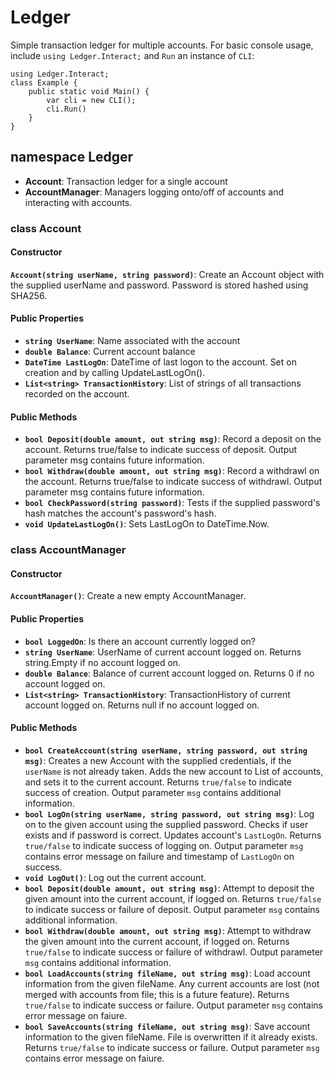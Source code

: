 # Ledger
Simple transaction ledger for multiple accounts. For basic console usage, include `using Ledger.Interact;` and `Run` an instance of `CLI`:
```
using Ledger.Interact;
class Example {
    public static void Main() {
        var cli = new CLI();
        cli.Run()
    }
}
```

## namespace Ledger
* **Account**: Transaction ledger for a single account
* **AccountManager**: Managers logging onto/off of accounts and interacting with accounts.

### class Account 
#### Constructor
**`Account(string userName, string password)`**: Create an Account object with the supplied userName and password. Password is stored hashed using SHA256.

#### Public Properties
* **`string UserName`**: Name associated with the account
* **`double Balance`**: Current account balance
* **`DateTime LastLogOn`**: DateTime of last logon to the account. Set on creation and by calling UpdateLastLogOn().
* **`List<string> TransactionHistory`**: List of strings of all transactions recorded on the account.

#### Public Methods
* **`bool Deposit(double amount, out string msg)`**: Record a deposit on the account. Returns true/false to indicate success of deposit. Output parameter msg contains future information.
* **`bool Withdraw(double amount, out string msg)`**: Record a withdrawl on the account. Returns true/false to indicate success of withdrawl. Output parameter msg contains future information.
* **`bool CheckPassword(string password)`**: Tests if the supplied password's hash matches the account's password's hash.
* **`void UpdateLastLogOn()`**: Sets LastLogOn to DateTime.Now.

### class AccountManager
#### Constructor
**`AccountManager()`**: Create a new empty AccountManager.

#### Public Properties
* **`bool LoggedOn`**: Is there an account currently logged on?
* **`string UserName`**: UserName of current account logged on. Returns string.Empty if no account logged on.
* **`double Balance`**: Balance of current account logged on. Returns 0 if no account logged on.
* **`List<string> TransactionHistory`**: TransactionHistory of current account logged on. Returns null if no account logged on.

#### Public Methods
* **`bool CreateAccount(string userName, string password, out string msg)`**: Creates a new Account with the supplied credentials, if the `userName` is not already taken. Adds the new account to List of accounts, and sets it to the current account. Returns `true/false` to indicate success of creation. Output parameter `msg` contains additional information.
* **`bool LogOn(string userName, string password, out string msg)`**: Log on to the given account using the supplied password. Checks if user exists and if password is correct. Updates account's `LastLogOn`. Returns `true/false` to indicate success of logging on. Output parameter `msg` contains error message on failure and timestamp of `LastLogOn` on success.
* **`void LogOut()`**: Log out the current account.
* **`bool Deposit(double amount, out string msg)`**: Attempt to deposit the given amount into the current account, if logged on. Returns `true/false` to indicate success or failure of deposit. Output parameter `msg` contains additional information.
* **`bool Withdraw(double amount, out string msg)`**: Attempt to withdraw the given amount into the current account, if logged on. Returns `true/false` to indicate success or failure of withdrawl. Output parameter `msg` contains additional information.
* **`bool LoadAccounts(string fileName, out string msg)`**: Load account information from the given fileName. Any current accounts are lost (not merged with accounts from file; this is a future feature). Returns `true/false` to indicate success or failure. Output parameter `msg` contains error message on faiure. 
* **`bool SaveAccounts(string fileName, out string msg)`**: Save account information to the given fileName. File is overwritten if it already exists. Returns `true/false` to indicate success or failure. Output parameter `msg` contains error message on faiure. 
